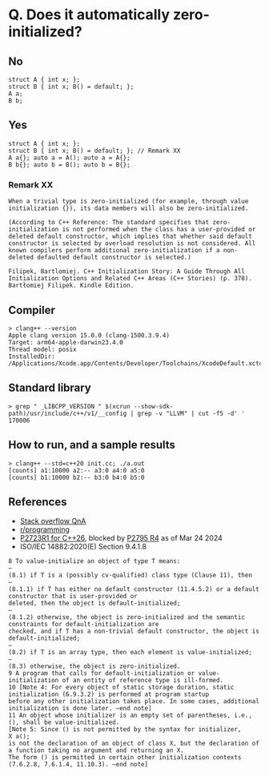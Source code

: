 # Q. Does it automatically zero-initialized?

## No
```
struct A { int x; };
struct B { int x; B() = default; };
A a;
B b;
```

## Yes
```
struct A { int x; };
struct B { int x; B() = default; }; // Remark XX
A a{}; auto a = A(); auto a = A{};
B b{}; auto b = B(); auto b = B{};
```

### Remark XX
```
When a trivial type is zero-initialized (for example, through value initialization {}), its data members will also be zero-initialized.

(According to C++ Reference: The standard specifies that zero-initialization is not performed when the class has a user-provided or deleted default constructor, which implies that whether said default constructor is selected by overload resolution is not considered. All known compilers perform additional zero-initialization if a non-deleted defaulted default constructor is selected.)

Filipek, Bartlomiej. C++ Initialization Story: A Guide Through All Initialization Options and Related C++ Areas (C++ Stories) (p. 378). Bartłomiej Filipek. Kindle Edition. 
```

## Compiler
```
> clang++ --version
Apple clang version 15.0.0 (clang-1500.3.9.4)
Target: arm64-apple-darwin23.4.0
Thread model: posix
InstalledDir: /Applications/Xcode.app/Contents/Developer/Toolchains/XcodeDefault.xctoolchain/usr/bin
```

## Standard library
```
> grep " _LIBCPP_VERSION " $(xcrun --show-sdk-path)/usr/include/c++/v1/__config | grep -v "LLVM" | cut -f5 -d' '
170006
```

## How to run, and a sample results
```
> clang++ --std=c++20 init.cc; ./a.out
[counts] a1:10000 a2:-- a3:0 a4:0 a5:0
[counts] b1:10000 b2:-- b3:0 b4:0 b5:0
```


## References
* [Stack overflow QnA](https://stackoverflow.com/questions/2417065/does-the-default-constructor-initialize-built-in-types)
* [r/programming](https://www.reddit.com/r/programming/comments/akn5jx/initialization_in_c_is_seriously_bonkers/)
* [P2723R1 for C++26](https://www.open-std.org/jtc1/sc22/wg21/docs/papers/2023/p2723r1.html), blocked by [P2795 R4](https://github.com/cplusplus/papers/issues/1460) as of Mar 24 2024
* ISO/IEC 14882:2020(E) Section 9.4.1.8
```
8 To value-initialize an object of type T means:
—
(8.1) if T is a (possibly cv-qualified) class type (Clause 11), then
—
(8.1.1) if T has either no default constructor (11.4.5.2) or a default constructor that is user-provided or
deleted, then the object is default-initialized;
—
(8.1.2) otherwise, the object is zero-initialized and the semantic constraints for default-initialization are
checked, and if T has a non-trivial default constructor, the object is default-initialized;
—
(8.2) if T is an array type, then each element is value-initialized;
—
(8.3) otherwise, the object is zero-initialized.
9 A program that calls for default-initialization or value-initialization of an entity of reference type is ill-formed.
10 [Note 4: For every object of static storage duration, static initialization (6.9.3.2) is performed at program startup
before any other initialization takes place. In some cases, additional initialization is done later. —end note]
11 An object whose initializer is an empty set of parentheses, i.e., (), shall be value-initialized.
[Note 5: Since () is not permitted by the syntax for initializer,
X a();
is not the declaration of an object of class X, but the declaration of a function taking no argument and returning an X.
The form () is permitted in certain other initialization contexts (7.6.2.8, 7.6.1.4, 11.10.3). —end note]
```
